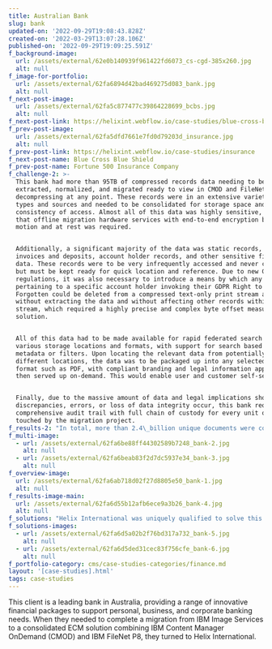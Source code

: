 ```yaml
---
title: Australian Bank
slug: bank
updated-on: '2022-09-29T19:08:43.828Z'
created-on: '2022-03-29T13:07:28.106Z'
published-on: '2022-09-29T19:09:25.591Z'
f_background-image:
  url: /assets/external/62e0b140939f961422fd6073_cs-cgd-385x260.jpg
  alt: null
f_image-for-portfolio:
  url: /assets/external/62fa6894d42bad469275d083_bank.jpg
  alt: null
f_next-post-image:
  url: /assets/external/62fa5c877477c39864228699_bcbs.jpg
  alt: null
f_next-post-link: https://helixint.webflow.io/case-studies/blue-cross-blue-shield
f_prev-post-image:
  url: /assets/external/62fa5dfd7661e7fd0d79203d_insurance.jpg
  alt: null
f_prev-post-link: https://helixint.webflow.io/case-studies/insurance
f_next-post-name: Blue Cross Blue Shield
f_prev-post-name: Fortune 500 Insurance Company
f_challenge-2: >-
  This bank had more than 95TB of compressed records data needing to be located,
  extracted, normalized, and migrated ready to view in CMOD and FileNet without
  decompressing at any point. These records were in an extensive variety of line
  types and sources and needed to be consolidated for storage space and
  consistency of access. Almost all of this data was highly sensitive, meaning
  that offline migration hardware services with end-to-end encryption both in
  motion and at rest was required.


  Additionally, a significant majority of the data was static records, including
  invoices and deposits, account holder records, and other sensitive financial
  data. These records were to be very infrequently accessed and never changed,
  but must be kept ready for quick location and reference. Due to new GDPR
  regulations, it was also necessary to introduce a means by which any data
  pertaining to a specific account holder invoking their GDPR Right to be
  Forgotten could be deleted from a compressed text-only print stream archive
  without extracting the data and without affecting other records within that
  stream, which required a highly precise and complex byte offset measurement
  solution.


  All of this data had to be made available for rapid federated search across
  various storage locations and formats, with support for search based on any
  metadata or filters. Upon locating the relevant data from potentially many
  different locations, the data was to be packaged up into any selected document
  format such as PDF, with compliant branding and legal information applied, and
  then served up on-demand. This would enable user and customer self-service.


  Finally, due to the massive amount of data and legal implications should any
  discrepancies, errors, or loss of data integrity occur, this bank required a
  comprehensive audit trail with full chain of custody for every unit of data
  touched by the migration project.
f_results-2: "In total, more than 2.4\_billion unique documents were collated, condensed, and combined as well as normalized for line types by the Helix Massive Archival Retrieval System (MARS)\_migration platform before being ingested into the consolidated destination solution.\n\nHelix saved this bank more than 5 times the total project cost within the first year due to retiring the licensing fee of the source ECM solution and the massive reduction in computational and storage requirements once the data was normalized and disparate data combined into the minimum necessary number of distinct documents and reports. The entire project was completed within 11 months of contract signing, including pilot and handover. The client issued an award to the Helix team in recognition of their performance as well as their rapid turnaround on identifying, unloading, resolving, and re-loading 44 million erroneous records from the client.\n\nFull end-to-end encryption and a full audit trail with comprehensive chain of custody tracking was provided, proving yet another flawless enterprise content migration and ETL\_execution for Helix International."
f_multi-image:
  - url: /assets/external/62fa6be88ff44302589b7248_bank-2.jpg
    alt: null
  - url: /assets/external/62fa6beab83f2d7dc5937e34_bank-3.jpg
    alt: null
f_overview-image:
  url: /assets/external/62fa6ab718d02f27d8805e50_bank-1.jpg
  alt: null
f_results-image-main:
  url: /assets/external/62fa6d55b12afb6ece9a3b26_bank-4.jpg
  alt: null
f_solutions: "Helix International was uniquely qualified to solve this bank's needs due to the proprietary Helix MARS migration platform. While alternative options do exist, the Helix MARS\_platform features several unique and differentiating advantages, such as the ability to extract, read, normalize, and manipulate data from proprietary format archives without decompression, as well as the built-in option for end-to-end encryption of data both in motion and at rest, and a built-in audit trail with full chain of custody. The platform includes 45 unique extractors for every legacy ECM commonly utilized by enterprises.\n\nHelix International's unique approach to ECM\_migrations and retirement of legacy ECM\_solutions has saved over one trillion dollars to date for more than 500 enterprises, and is one of the many reasons why Helix International is IBM's premium partner of choice for ECM and ETL\_projects."
f_solutions-images:
  - url: /assets/external/62fa6d5a02b2f76bd317a732_bank-5.jpg
    alt: null
  - url: /assets/external/62fa6d5ded31cec83f756cfe_bank-6.jpg
    alt: null
f_portfolio-category: cms/case-studies-categories/finance.md
layout: '[case-studies].html'
tags: case-studies
---
```


This client is a leading bank in Australia, providing a range of innovative financial packages to support personal, business, and corporate banking needs. When they needed to complete a migration from IBM Image Services to a consolidated ECM solution combining IBM Content Manager OnDemand (CMOD) and IBM FileNet P8, they turned to Helix International.

